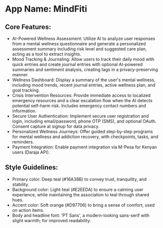 # **App Name**: MindFiti

## Core Features:

- AI-Powered Wellness Assessment: Utilize AI to analyze user responses from a mental wellness questionnaire and generate a personalized assessment summary including risk level and suggested care plan, acting as a tool to extract insights.
- Mood Tracking & Journaling: Allow users to track their daily mood with quick entries and create journal entries with optional AI-powered summaries and sentiment analysis, creating tags in a privacy-preserving manner.
- Wellness Dashboard: Display a summary of the user's mental wellness, including mood trends, recent journal entries, active wellness plan, and goal tracking.
- Crisis Intervention Resources: Provide immediate access to localized emergency resources and a clear escalation flow when the AI detects potential self-harm risk. Includes emergency contact numbers and information.
- Secure User Authentication: Implement secure user registration and login, including email/password, phone OTP (SMS), and optional OAuth. Consent capture at signup for data privacy.
- Personalized Wellness Journeys: Offer guided step-by-step programs for mental wellness and addiction recovery, with checkpoints, tasks, and reminders.
- Payment Integration: Enable payment integration via M-Pesa for Kenyan users (Daraja API).

## Style Guidelines:

- Primary color: Deep teal (#16A38B) to convey trust, tranquility, and stability.
- Background color: Light-teal (#E2EEDA) to ensure a calming user experience, while maintaining the association to teal through shared hues.
- Accent color: Soft orange (#D97706) to bring a sense of comfort, used on action items.
- Body and headline font: 'PT Sans', a modern-looking sans-serif with slight warmth; for improved readability.